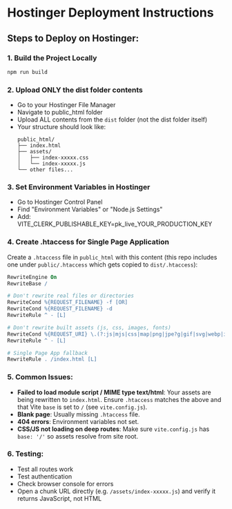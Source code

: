 # Hostinger Deployment Instructions

## Steps to Deploy on Hostinger:

### 1. Build the Project Locally
```bash
npm run build
```

### 2. Upload ONLY the dist folder contents
- Go to your Hostinger File Manager
- Navigate to public_html folder
- Upload ALL contents from the `dist` folder (not the dist folder itself)
- Your structure should look like:
  ```
  public_html/
  ├── index.html
  ├── assets/
  │   ├── index-xxxxx.css
  │   └── index-xxxxx.js
  └── other files...
  ```

### 3. Set Environment Variables in Hostinger
- Go to Hostinger Control Panel
- Find "Environment Variables" or "Node.js Settings"
- Add: VITE_CLERK_PUBLISHABLE_KEY=pk_live_YOUR_PRODUCTION_KEY

### 4. Create .htaccess for Single Page Application
Create a `.htaccess` file in `public_html` with this content (this repo includes one under `public/.htaccess` which gets copied to `dist/.htaccess`):

```apache
RewriteEngine On
RewriteBase /

# Don't rewrite real files or directories
RewriteCond %{REQUEST_FILENAME} -f [OR]
RewriteCond %{REQUEST_FILENAME} -d
RewriteRule ^ - [L]

# Don't rewrite built assets (js, css, images, fonts)
RewriteCond %{REQUEST_URI} \.(?:js|mjs|css|map|png|jpe?g|gif|svg|webp|ico|woff2?|ttf|eot)$ [NC]
RewriteRule ^ - [L]

# Single Page App fallback
RewriteRule . /index.html [L]
```

### 5. Common Issues:
- **Failed to load module script / MIME type text/html**: Your assets are being rewritten to `index.html`. Ensure `.htaccess` matches the above and that Vite `base` is set to `/` (see `vite.config.js`).
- **Blank page**: Usually missing `.htaccess` file.
- **404 errors**: Environment variables not set.
- **CSS/JS not loading on deep routes**: Make sure `vite.config.js` has `base: '/'` so assets resolve from site root.

### 6. Testing:
- Test all routes work
- Test authentication
- Check browser console for errors
 - Open a chunk URL directly (e.g. `/assets/index-xxxxx.js`) and verify it returns JavaScript, not HTML
